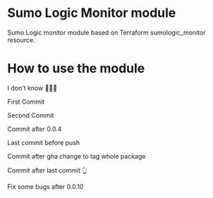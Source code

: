# Sumo Logic Monitor module

Sumo Logic monitor module based on Terraform sumologic_monitor resource.

# How to use the module

I don't know 🤷🏽‍♂️

First Commit

Second Commit

Commit after 0.0.4

Last commit before push

Commit after gha change to tag whole package

Commit after last commit 👆

Fix some bugs after 0.0.10
